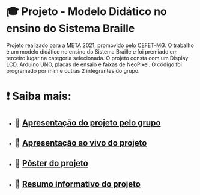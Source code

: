 # 🎓 Projeto - Modelo Didático no ensino do Sistema Braille
Projeto realizado para a META 2021, promovido pelo CEFET-MG.
O trabalho é um modelo didático no ensino do Sistema Braille e foi premiado em terceiro lugar na categoria selecionada. O projeto consta com um Display LCD, Arduino UNO, placas de ensaio e faixas de NeoPixel. O código foi programado por mim e outras 2 integrantes do grupo.

# ❗ Saiba mais:

- ## 🔗 [Apresentação do projeto pelo grupo](https://www.youtube.com/watch?v=JWR6FOAqk1k)
- ## 🔗 [Apresentação ao vivo do projeto](https://drive.google.com/file/d/1FqBaD2tRQYOjoEBpOy5M9pf7-nQlvn5Z/view)
- ## 🔗 [Pôster do projeto](https://www.meta.cefetmg.br/wp-content/uploads/sites/293/2021/10/7616C4_Modelo-did%C3%A1tico-no-ensino-do-sistema-Braille_P-T%C3%A1lita-Sono.pdf)
- ## 🔗 [Resumo informativo do projeto](https://www.meta.cefetmg.br/wp-content/uploads/sites/293/2021/10/7616C4_Modelo-did%C3%A1tico-no-ensino-do-sistema-Braille_RI-T%C3%A1lita-Sono.pdf)
